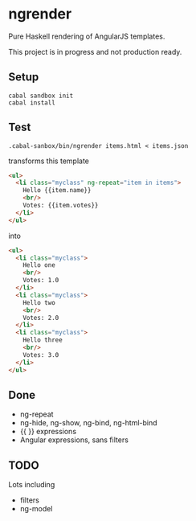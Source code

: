 # ngrender

Pure Haskell rendering of AngularJS templates.

This project is in progress and not production ready.

## Setup

```
cabal sandbox init
cabal install
```

## Test

```
.cabal-sanbox/bin/ngrender items.html < items.json
```

transforms this template

```html
<ul>
  <li class="myclass" ng-repeat="item in items">
    Hello {{item.name}}
    <br/> 
    Votes: {{item.votes}}
  </li>
</ul>
```

into 

```html
<ul>
  <li class="myclass">
    Hello one
    <br/> 
    Votes: 1.0
  </li>
  <li class="myclass">
    Hello two
    <br/> 
    Votes: 2.0
  </li>
  <li class="myclass">
    Hello three
    <br/> 
    Votes: 3.0
  </li>
</ul>

```



## Done

* ng-repeat
* ng-hide, ng-show, ng-bind, ng-html-bind
* {{ }} expressions
* Angular expressions, sans filters

## TODO

Lots including

* filters
* ng-model

